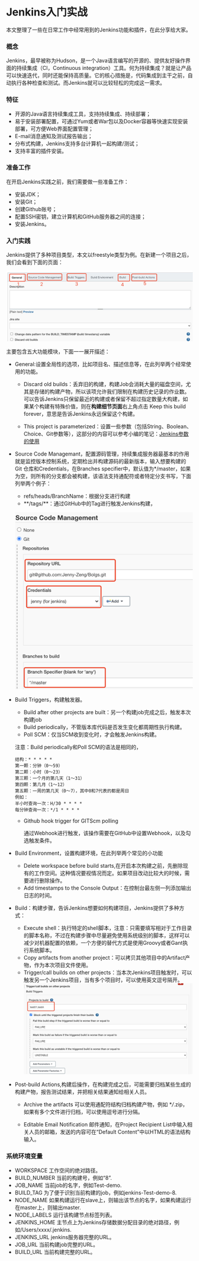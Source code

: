 # Jenkins入门实战
本文整理了一些在日常工作中经常用到的Jenkins功能和插件，在此分享给大家。
### 概念
Jenkins，最早被称为Hudson，是一个Java语言编写的开源的、提供友好操作界面的持续集成（CI，Continuous integration）工具。何为持续集成？就是让产品可以快速迭代，同时还能保持高质量。它的核心措施是，代码集成到主干之前，自动执行各种检查和测试。而Jenkins就可以比较轻松的完成这一需求。
### 特征
- 开源的Java语言持续集成工具，支持持续集成、持续部署；
- 易于安装部署配置，可通过Yum或者War包以及Docker容器等快速实现安装部署，可方便Web界面配置管理；
- E-mail消息通知及测试报告输出；
- 分布式构建，Jenkins支持多台计算机一起构建/测试；
- 支持丰富的插件安装。

### 准备工作

在开启Jenkins实践之前，我们需要做一些准备工作：

- 安装JDK；
- 安装Git；
- 创建Github账号；
- 配置SSH密钥，建立计算机和GitHub服务器之间的连接；
- 安装Jenkins。
### 入门实践 

Jenkins提供了多种项目类型，本文以freestyle类型为例。在新建一个项目之后，我们会看到下面的页面：

![Jenkins-1.png](pics/jenkins-1.png)

主要包含五大功能模块，下面一一展开描述：
- General:设置全局性的选项，比如项目名、描述信息等，在此列举两个经常使用的功能。

  - Discard old builds：丢弃旧的构建，构建Job会消耗大量的磁盘空间，尤其是存储的构建产物，所以该项允许我们限制在构建历史记录的作业数。可以告诉Jenkins只保留最近的构建或者保留不超过指定数量大构建，如果某个构建有特殊价值，则在**构建细节页面**右上角点击 Keep this build forever，意思是告诉Jenkins永远保留这个构建。

  - This project is parameterized：设置一些参数（包括String、Boolean、Choice、Git参数等），这部分的内容可以参考小编的笔记：[Jenkins参数的使用](https://blog.csdn.net/weixin_42182599/article/details/119177227?spm=1001.2014.3001.5501)

- Source Code Managemant，配置源码管理，持续集成服务器最基本的作用就是监控版本控制系统，定期检出并构建源码的最新版本，输入想要构建的Git 仓库和Credentials，在Branches specifier中，默认值为*/master，如果为空，则所有的分支都会被构建，该语法支持通配符或者特定分支书写，下面列举两个例子：

  - refs/heads/BranchName：根据分支进行构建
  - \**/tags/**：通过GitHub中的Tag进行触发Jenkins构建，

  ![](pics/jenkins-source.png)

- Build Triggers，构建触发器。

  - Build after other projects are built：另一个构建job完成之后，触发本次构建job
  - Build periodically，不管版本库代码是否发生变化都周期性执行构建。
  - Poll SCM：仅当SCM收到变化时，才会触发Jenkins构建。

  注意：Build periodically和Poll SCM的语法是相同的，

  
  ```
  结构：* * * * *
  第一颗：分钟（0～59）
  第二颗：小时（0～23）
  第三颗：一个月的第几天（1～31）
  第四颗：第几月（1～12）
  第五颗：一周的第几天（0～7），其中0和7代表的都是周日
  例如：
  半小时查询一次：H/30 * * * *
  每分钟查询一次：*/1 * * * *
  ```

  - Github hook trigger for GITScm polling

    通过Webhook进行触发，该操作需要在GitHub中设置Webhook，以及勾选触发条件。

- Build Environment，设置构建环境，在此列举两个常见的小功能

  - Delete workspace before build starts,在开启本次构建之前，先删除现有的工作空间。这种情况要视情况而定。如果项目改动比较大的时候，需要进行删除操作。
  - Add timestamps to the Console Output：在控制台最左侧一列添加输出日志的时间。

- Build：构建步骤，告诉Jenkins想要如何构建项目，Jenkins提供了多种方式：
  - Execute shell：执行特定的shell脚本，注意：只需要填写相对于工作目录的脚本名称，不过在构建步骤中尽量避免使用系统级别的脚本，这样可以减少对机器配置的依赖，一个方便的替代方式是使用Groovy或者Gant执行系统脚本。
  - Copy artifacts from another project：可以拷贝其他项目中的Artifact产物，作为本次项目文件使用。
  - Trigger/call builds on other projects：当本次Jenkins项目触发时，可以触发另一个Jenkins项目，当有多个项目时，可以使用英文逗号隔开。
 ![](pics/jenkins-2.jpg)
 

- Post-build Actions,构建后操作，在构建完成之后，可能需要归档某些生成的构建产物，报告测试结果，并把相关结果通知给相关人员。
  - Archive the artifacts
    可以使用通配符结构归档构建产物，例如 \**/*.zip，如果有多个文件进行归档，可以使用逗号进行分隔。
   
  - Editable Email Notification
    邮件通知，在Project Recipient List中输入相关人员的邮箱，发送的内容可在“Default Content”中以HTML的语法结构输入。

### 系统环境变量
- WORKSPACE
    工作空间的绝对路径。
- BUILD_NUMBER
  当前的构建号，例如“8”.
- JOB_NAME
  当前job的名字，例如Test-demo.
- BUILD_TAG
  为了便于识别当前构建的job，例如jenkins-Test-demo-8.
- NODE_NAME
  如果构建运行在slave上，则输出该节点的名字，如果构建运行在master上，则输出master.
- NODE_LABELS
  运行该构建节点标签列表。
- JENKINS_HOME
  主节点上为Jenkins存储数据分配目录的绝对路径，例如/Users/xxxx/.jenkins.
- JENKINS_URL
  jenkins服务器完整的URL。
- JOB_URL
  当前构建job完整的URL。
- BUILD_URL
  当前构建完整的URL。
